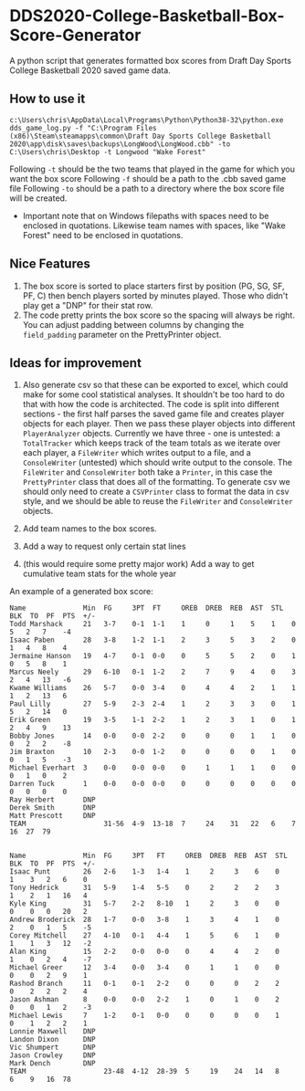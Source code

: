# DDS2020-College-Basketball-Box-Score-Generator
A python script that generates formatted box scores from Draft Day Sports College Basketball 2020 saved game data.

## How to use it
`c:\Users\chris\AppData\Local\Programs\Python\Python38-32\python.exe dds_game_log.py -f "C:\Program Files (x86)\Steam\steamapps\common\Draft Day Sports College Basketball 2020\app\disk\saves\backups\LongWood\LongWood.cbb" -to C:\Users\chris\Desktop -t Longwood "Wake Forest"`

Following `-t` should be the two teams that played in the game for which you want the box score
Following `-f` should be a path to the .cbb saved game file
Following `-to` should be a path to a directory where the box score file will be created.

* Important note that on Windows filepaths with spaces need to be enclosed in quotations. Likewise team names with spaces, like "Wake Forest" need to be enclosed in quotations.

## Nice Features
1) The box score is sorted to place starters first by position (PG, SG, SF, PF, C) then bench players sorted by minutes played. Those who didn't play get a "DNP" for their stat row.
2) The code pretty prints the box score so the spacing will always be right. You can adjust padding between columns by changing the `field_padding` parameter on the PrettyPrinter object.

## Ideas for improvement
1) Also generate csv so that these can be exported to excel, which could make for some cool statistical analyses. It shouldn't be too hard to do that with how the code is architected. The code is split into different sections - the first half parses the saved game file and creates player objects for each player. Then we pass these player objects into different `PlayerAnalyzer` objects. Currently we have three - one is untested: a `TotalTracker` which keeps track of the team totals as we iterate over each player, a `FileWriter` which writes output to a file, and a `ConsoleWriter` (untested) which should write output to the console. The `FileWriter` and `ConsoleWriter` both take a `Printer`, in this case the `PrettyPrinter` class that does all of the formatting. To generate csv we should only need to create a `CSVPrinter` class to format the data in csv style, and we should be able to reuse the `FileWriter` and `ConsoleWriter` objects.

2) Add team names to the box scores.

3) Add a way to request only certain stat lines

4) (this would require some pretty major work) Add a way to get cumulative team stats for the whole year

An example of a generated box score: 
```
Name              Min  FG     3PT  FT     OREB  DREB  REB  AST  STL  BLK  TO  PF  PTS  +/-  
Todd Marshack     21   3-7    0-1  1-1    1     0     1    5    1    0    5   2   7    -4   
Isaac Paben       28   3-8    1-2  1-1    2     3     5    3    2    0    1   4   8    4    
Jermaine Hanson   19   4-7    0-1  0-0    0     5     5    2    0    1    0   5   8    1    
Marcus Neely      29   6-10   0-1  1-2    2     7     9    4    0    3    2   4   13   -6   
Kwame Williams    26   5-7    0-0  3-4    0     4     4    2    1    1    1   2   13   6    
Paul Lilly        27   5-9    2-3  2-4    1     2     3    3    0    1    5   2   14   0    
Erik Green        19   3-5    1-1  2-2    1     2     3    1    0    1    2   4   9    13   
Bobby Jones       14   0-0    0-0  2-2    0     0     0    1    1    0    0   2   2    -8   
Jim Braxton       10   2-3    0-0  1-2    0     0     0    0    1    0    0   1   5    -3   
Michael Everhart  3    0-0    0-0  0-0    0     1     1    1    0    0    0   1   0    2    
Darren Tuck       1    0-0    0-0  0-0    0     0     0    0    0    0    0   0   0    0    
Ray Herbert       DNP  
Derek Smith       DNP  
Matt Prescott     DNP  
TEAM                   31-56  4-9  13-18  7     24    31   22   6    7    16  27  79        


Name              Min  FG     3PT   FT     OREB  DREB  REB  AST  STL  BLK  TO  PF  PTS  +/-  
Isaac Punt        26   2-6    1-3   1-4    1     2     3    6    0    1    3   2   6    0    
Tony Hedrick      31   5-9    1-4   5-5    0     2     2    2    3    1    2   1   16   4    
Kyle King         31   5-7    2-2   8-10   1     2     3    0    0    0    0   0   20   2    
Andrew Broderick  28   1-7    0-0   3-8    1     3     4    1    0    2    0   1   5    -5   
Corey Mitchell    27   4-10   0-1   4-4    1     5     6    1    0    1    1   3   12   -2   
Alan King         15   2-2    0-0   0-0    0     4     4    2    0    1    0   2   4    -7   
Michael Greer     12   3-4    0-0   3-4    0     1     1    0    0    0    0   2   9    1    
Rashod Branch     11   0-1    0-1   2-2    0     0     0    2    2    0    2   2   2    4    
Jason Ashman      8    0-0    0-0   2-2    1     0     1    0    2    0    0   1   2    -3   
Michael Lewis     7    1-2    0-1   0-0    0     0     0    0    1    0    1   2   2    1    
Lonnie Maxwell    DNP  
Landon Dixon      DNP  
Vic Shumpert      DNP  
Jason Crowley     DNP  
Mark Dench        DNP  
TEAM                   23-48  4-12  28-39  5     19    24   14   8    6    9   16  78                 
```
